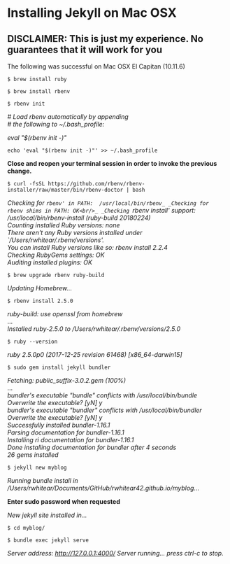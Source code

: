 # Installing Jekyll on Mac OSX

## **DISCLAIMER:** This is just my experience. No guarantees that it will work for you

The following was successful on Mac OSX El Capitan (10.11.6)

```$ brew install ruby```

```$ brew install rbenv```

```$ rbenv init```

_\# Load rbenv automatically by appending<br/>_
_\# the following to ~/.bash_profile:_

_eval "$(rbenv init -)"_


```echo 'eval "$(rbenv init -)"' >> ~/.bash_profile```

**Close and reopen your terminal session in order to invoke the previous change.**

```$ curl -fsSL https://github.com/rbenv/rbenv-installer/raw/master/bin/rbenv-doctor | bash```

_Checking for `rbenv' in PATH:  /usr/local/bin/rbenv_
_Checking for rbenv shims in PATH: OK<br/>_
_Checking `rbenv install' support: /usr/local/bin/rbenv-install (ruby-build 20180224)<br/>_
_Counting installed Ruby versions: none<br/>_
  _There aren't any Ruby versions installed under `/Users/rwhitear/.rbenv/versions'.<br/>_
  _You can install Ruby versions like so: rbenv install 2.2.4<br/>_
_Checking RubyGems settings: OK<br/>_
_Auditing installed plugins: OK_

```$ brew upgrade rbenv ruby-build```

_Updating Homebrew..._

```$ rbenv install 2.5.0```

_ruby-build: use openssl from homebrew_<br/>
...<br/>
_Installed ruby-2.5.0 to /Users/rwhitear/.rbenv/versions/2.5.0_

```$ ruby --version```

_ruby 2.5.0p0 (2017-12-25 revision 61468) [x86_64-darwin15]_

```$ sudo gem install jekyll bundler```

_Fetching: public_suffix-3.0.2.gem (100%)_<br/>
...<br/>
_bundler's executable "bundle" conflicts with /usr/local/bin/bundle_<br/>
_Overwrite the executable? [yN]  y_<br/>
_bundler's executable "bundler" conflicts with /usr/local/bin/bundler_<br/>
_Overwrite the executable? [yN]  y_<br/>
_Successfully installed bundler-1.16.1_<br/>
_Parsing documentation for bundler-1.16.1_<br/>
_Installing ri documentation for bundler-1.16.1_<br/>
_Done installing documentation for bundler after 4 seconds_<br/>
_26 gems installed_

```$ jekyll new myblog```

_Running bundle install in /Users/rwhitear/Documents/GitHub/rwhitear42.github.io/myblog..._

**Enter sudo password when requested**

_New jekyll site installed in..._

```$ cd myblog/```

```$ bundle exec jekyll serve```

_Server address: http://127.0.0.1:4000/_
_Server running... press ctrl-c to stop._
